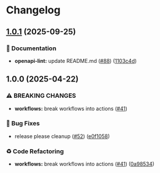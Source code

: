 # Changelog

## [1.0.1](https://github.com/MapColonies/shared-workflows/compare/openapi-lint-v1.0.0...openapi-lint-v1.0.1) (2025-09-25)


### 📝 Documentation

* **openapi-lint:** update README.md ([#88](https://github.com/MapColonies/shared-workflows/issues/88)) ([1103c4d](https://github.com/MapColonies/shared-workflows/commit/1103c4d4ca30ec4cb176960f852dc9c019d45432))

## 1.0.0 (2025-04-22)


### ⚠ BREAKING CHANGES

* **workflows:** break workflows into actions ([#41](https://github.com/MapColonies/shared-workflows/issues/41))

### 🐛 Bug Fixes

* release please cleanup ([#52](https://github.com/MapColonies/shared-workflows/issues/52)) ([e0f1058](https://github.com/MapColonies/shared-workflows/commit/e0f1058fb4bee4f89835709972e8ad6c8a3382f6))


### ♻️ Code Refactoring

* **workflows:** break workflows into actions ([#41](https://github.com/MapColonies/shared-workflows/issues/41)) ([0a98534](https://github.com/MapColonies/shared-workflows/commit/0a9853421116d3bcc4cae4681977857cbc518e51))
